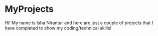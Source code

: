 # MyProjects
Hi! My name is Isha Nirantar and here are just a couple of projects that I have completed to show my coding/technical skills!

